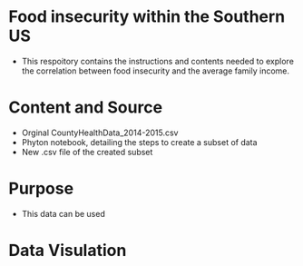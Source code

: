 # Food insecurity within the Southern US 
- This respoitory contains the instructions and contents needed to explore the correlation between food insecurity and the average family income. 
# Content and Source
- Orginal CountyHealthData_2014-2015.csv
- Phyton notebook, detailing the steps to create a subset of data
- New .csv file of the created subset 
# Purpose
- This data can be used 
# Data Visulation

